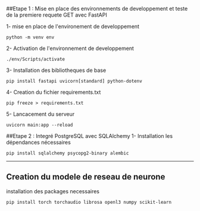 ##Etape 1 : Mise en place des environnements de developpement et teste de la premiere requete GET avec FastAPI

1- mise en place de l'environement de developpement

```
python -m venv env
```

2- Activation de l'environnement de developpement

```
./env/Scripts/activate
```

3- Installation des bibliotheques de base

```
pip install fastapi uvicorn[standard] python-dotenv
```

4- Creation du fichier requirements.txt

```
pip freeze > requirements.txt
```

5- Lancacement du serveur

```
uvicorn main:app --reload
```

##Etape 2 : Integré PostgreSQL avec SQLAlchemy
1- Installation les dépendances nécessaires

```
pip install sqlalchemy psycopg2-binary alembic
```

---

## Creation du modele de reseau de neurone

installation des packages necessaires

```
pip install torch torchaudio librosa openl3 numpy scikit-learn
```

